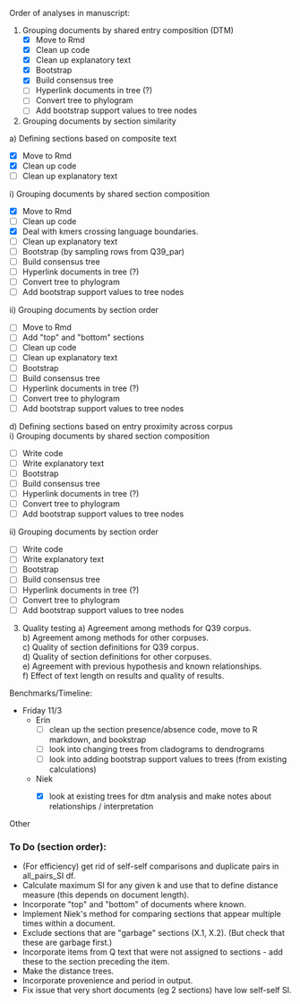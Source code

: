 Order of analyses in manuscript:
1) Grouping documents by shared entry composition (DTM)
    - [X] Move to Rmd 
    - [X] Clean up code  
    - [X] Clean up explanatory text  
    - [X] Bootstrap  
    - [X] Build consensus tree  
    - [ ] Hyperlink documents in tree (?)  
    - [ ] Convert tree to phylogram  
    - [ ] Add bootstrap support values to tree nodes  

2) Grouping documents by section similarity  

a) Defining sections based on composite text  
- [X] Move to Rmd
- [X] Clean up code
- [ ] Clean up explanatory text

i) Grouping documents by shared section composition  
- [X] Move to Rmd   
- [ ] Clean up code  
- [X] Deal with kmers crossing language boundaries. 
- [ ] Clean up explanatory text  
- [ ] Bootstrap  (by sampling rows from Q39_par)
- [ ] Build consensus tree  
- [ ] Hyperlink documents in tree (?)  
- [ ] Convert tree to phylogram  
- [ ] Add bootstrap support values to tree nodes  

ii) Grouping documents by section order  
- [ ] Move to Rmd   
- [ ] Add "top" and "bottom" sections  
- [ ] Clean up code  
- [ ] Clean up explanatory text  
- [ ] Bootstrap  
- [ ] Build consensus tree  
- [ ] Hyperlink documents in tree (?)  
- [ ] Convert tree to phylogram  
- [ ] Add bootstrap support values to tree nodes  

d) Defining sections based on entry proximity across corpus  
i) Grouping documents by shared section composition  
- [ ] Write code   
- [ ] Write explanatory text  
- [ ] Bootstrap  
- [ ] Build consensus tree  
- [ ] Hyperlink documents in tree (?)  
- [ ] Convert tree to phylogram  
- [ ] Add bootstrap support values to tree nodes  

ii) Grouping documents by section order  
- [ ] Write code  
- [ ] Write explanatory text  
- [ ] Bootstrap  
- [ ] Build consensus tree  
- [ ] Hyperlink documents in tree (?)  
- [ ] Convert tree to phylogram  
 - [ ] Add bootstrap support values to tree nodes  

3) Quality testing
    a) Agreement among methods for Q39 corpus.  
    b) Agreement among methods for other corpuses.  
    c) Quality of section definitions for Q39 corpus.  
    d) Quality of section definitions for other corpuses.  
    e) Agreement with previous hypothesis and known relationships.  
    f) Effect of text length on results and quality of results.    
  
Benchmarks/Timeline:      
- Friday 11/3
  - Erin 
    - [ ] clean up the section presence/absence code, move to R markdown, and bookstrap
    - [ ] look into changing trees from cladograms to dendrograms
    - [ ] look into adding bootstrap support values to trees (from existing calculations)
  - Niek
    - [X] look at existing trees for dtm analysis and make notes about relationships / interpretation


Other
### To Do (section order):
- (For efficiency) get rid of self-self comparisons and duplicate pairs in all_pairs_SI df.
- Calculate maximum SI for any given k and use that to define distance measure (this depends on document length).
- Incorporate "top" and "bottom" of documents where known.
- Implement Niek's method for comparing sections that appear multiple times within a document. 
- Exclude sections that are "garbage" sections (X.1, X.2). (But check that these are garbage first.)
- Incorporate items from Q text that were not assigned to sections - add these to the section preceding the item.
- Make the distance trees. 
- Incorporate provenience and period in output. 
- Fix issue that very short documents (eg 2 sections) have low self-self SI.
      

